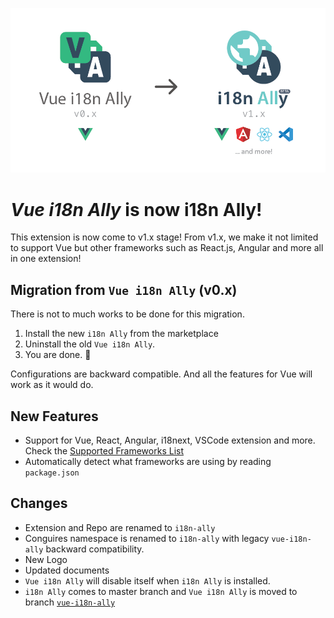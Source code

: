 ![](../screenshots/migration.v1.png)

# *Vue i18n Ally* is now **i18n Ally**!

This extension is now come to v1.x stage! From v1.x, we make it not limited to support Vue but other frameworks such as React.js, Angular and more all in one extension!

## Migration from `Vue i18n Ally` (v0.x)

There is not to much works to be done for this migration.

1. Install the new `i18n Ally` from the marketplace
2. Uninstall the old `Vue i18n Ally`.
3. You are done. 🎉

Configurations are backward compatible. And all the features for Vue will work as it would do.

## New Features

- Support for Vue, React, Angular, i18next, VSCode extension and more. Check the <a href="https://github.com/antfu/i18n-ally/tree/i18n-ally#-supported-frameworks" target="__blank">Supported Frameworks List</a>
- Automatically detect what frameworks are using by reading `package.json`

## Changes

- Extension and Repo are renamed to `i18n-ally`
- Conguires namespace is renamed to `i18n-ally` with legacy `vue-i18n-ally` backward compatibility.
- New Logo
- Updated documents
- `Vue i18n Ally` will disable itself when `i18n Ally` is installed.
- `i18n Ally` comes to master branch and `Vue i18n Ally` is moved to branch [`vue-i18n-ally`](https://github.com/antfu/i18n-ally/tree/vue-i18n-ally)
